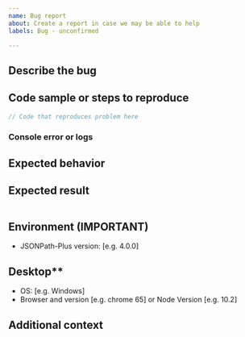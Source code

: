 ```yaml
---
name: Bug report
about: Create a report in case we may be able to help
labels: Bug - unconfirmed

---
```

<!--
**PLEASE NOTE: This project is not currently being very actively developed.**

**ALSO: If wishing to report a security bug, please read SECURITY.md**
-->

## Describe the bug

<!-- A clear and concise description of what the bug is. -->

## Code sample or steps to reproduce

```js
// Code that reproduces problem here
```

### Console error or logs

## Expected behavior

<!-- A clear and concise description of what you expected to happen. -->

## Expected result

```json

```

## Environment (IMPORTANT)
- JSONPath-Plus version: [e.g. 4.0.0]

## Desktop**
 - OS: [e.g. Windows]
 - Browser and version [e.g. chrome 65] or Node Version [e.g. 10.2]

## Additional context

<!-- Add any other context about the problem here. -->
